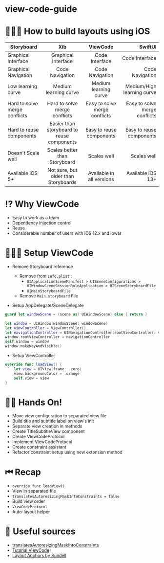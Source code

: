 # view-code-guide


# 👷🏽‍♂️ How to build layouts using iOS


| Storyboard | Xib | ViewCode | SwiftUI |
| --------------------- |:--------------:|:-----------------:| ------------:|
| Graphical Interface | Graphical Interface | Code Interface |  Code Interface |
| Graphical Navigation | Code Navigation | Code Navigation | Code Navigation |
| Low learning curve | Medium learning curve | Medium learning curve | Medium/High learning curve |
| Hard to solve merge conflicts | Hard to solve merge conflicts | Easy to solve merge conflicts | Easy to solve merge conflicts |
| Hard to reuse components | Easier than storyboard to reuse components | Easy to reuse components | Easy to reuse components | 
| Doesn't Scale well | Scales better than Storyboard | Scales well | Scales well | 
| Available iOS 5+ | Not sure, but older than Storyboards | Available in all versions | Available iOS 13+ |

# ⁉️ Why ViewCode


- Easy to work as a team
- Dependency injection control
- Reuse
- Considerable number of users with iOS 12.x and lower

# 👨🏻‍💻 Setup ViewCode


- Remove Storyboard reference
    - Remove from `Info.plist` :
        - `UIApplicationSceneManifest > UISceneConfigurations > UIWindowSceneSessionRoleApplication > UISceneStoryboardFile`
        - `UIMainStoryboardFile`
    - Remove `Main.storyboard` File

- Setup AppDelegate/SceneDelegate

```swift
guard let windowScene = (scene as? UIWindowScene) else { return }
        
let window = UIWindow(windowScene: windowScene)
let viewController = ViewController()
let navigationController = UINavigationController(rootViewController: viewController)
window.rootViewController = navigationController
self.window = window
window.makeKeyAndVisible()
```

- Setup ViewController

```swift
override func loadView() {
    let view = UIView(frame: .zero)
    view.backgroundColor = .orange
    self.view = view
}
```

# ✋🏻 Hands On!


- Move view configuration to separated view file
- Build title and subtitle label on view's init
- Separate view creation in methods
- Create TitleSubtitleView component
- Create ViewCodeProtocol
- Implement ViewCodeProtocol
- Create constraint assistant
- Refactor constraint setup using new extension method

# ⏮ Recap


- `override func loadView()`
- View in separated file
- `translatesAutoresizingMaskIntoConstraints = false`
- Build view order
- `ViewCodeProtocol`
- Auto-layout helper

# 📖 Useful sources


- [translatesAutoresizingMaskIntoConstraints](https://developer.apple.com/documentation/uikit/uiview/1622572-translatesautoresizingmaskintoco)
- [Tutorial ViewCode](https://medium.com/@tpLioy/curso-ios-módulo-sobre-view-code-af0f6188297b)
- [Layout Anchors by Sundell](https://www.swiftbysundell.com/basics/layout-anchors/)
